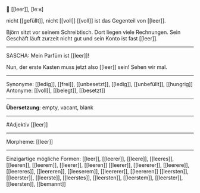 🔵 [[leer]], [leːʁ]

nicht [[gefüllt]], nicht [[voll]]
[[voll]] ist das Gegenteil von [[leer]].

Björn sitzt vor seinem Schreibtisch. Dort liegen viele Rechnungen. Sein Geschäft läuft zurzeit nicht gut und sein Konto ist fast [[leer]]. 

---
SASCHA: Mein Parfüm ist [[leer]]!  

Nun, der erste Kasten muss jetzt also [[leer]] sein! Sehen wir mal.  

---
Synonyme: [[ledig]], [[frei]], [[unbesetzt]], [[ledig]], [[unbefüllt]], [[hungrig]]
Antonyme: [[voll]], [[belegt]], [[besetzt]]

---
**Übersetzung**:
empty, vacant, blank

---
#Adjektiv [[leer]]

---
Morpheme:
[[leer]]

---


Einzigartige mögliche Formen: 
[[leer]], [[leerer]], [[leere]], [[leeres]], [[leeren]], [[leerem]], [[leerer]], [[leeren]]
[[leerer]], [[leererer]], [[leerere]], [[leereres]], [[leereren]], [[leeserem]], [[leererer]], [[leereren]]
[[leersten]], [[leerster]], [[leerste]], [[leerstes]], [[leersten]], [[leerstem]], [[leerster]], [[leersten]], [[bemannt]]